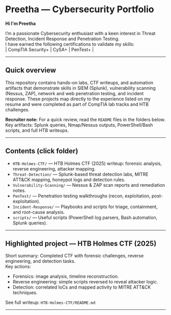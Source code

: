 # Preetha — Cybersecurity Portfolio

**Hi I'm Preetha** 

I’m a passionate Cybersecurity enthusiast with a keen interest in Threat Detection, Incident Response and Penetration Testing.  
I have earned the following certifications to validate my skills:  
| CompTIA Security+ | CySA+ | PenTest+ | 

---

## Quick overview
This repository contains hands-on labs, CTF writeups, and automation artifacts that demonstrate skills in SIEM (Splunk), vulnerability scanning (Nessus, ZAP), network and web penetration testing, and incident response. These projects map directly to the experience listed on my resume and were completed as part of CompTIA lab tracks and HTB challenges.

**Recruiter note:** For a quick review, read the `README` files in the folders below. Key artifacts: Splunk queries, Nmap/Nessus outputs, PowerShell/Bash scripts, and full HTB writeups.

---

## Contents (click folder)
- `HTB-Holmes-CTF/` — HTB Holmes CTF (2025) writeup: forensic analysis, reverse engineering, attacker mapping.
- `Threat-Detection/` — Splunk-based threat detection labs, MITRE ATT&CK mapping, honeypot logs and detection rules.
- `Vulnerability-Scanning/` — Nessus & ZAP scan reports and remediation notes.
- `PenTest/` — Penetration testing walkthroughs (recon, exploitation, post-exploitation).
- `Incident-Response/` — Playbooks and scripts for triage, containment, and root-cause analysis.
- `scripts/` — Useful scripts (PowerShell log parsers, Bash automation, Splunk queries).

---

## Highlighted project — HTB Holmes CTF (2025)
Short summary: Completed CTF with forensic challenges, reverse engineering, and detection tasks.  
Key actions:
- Forensics: image analysis, timeline reconstruction.
- Reverse engineering: simple scripts reversed to reveal attacker logic.
- Detection: correlated IoCs and mapped activity to MITRE ATT&CK techniques.

See full writeup: `HTB-Holmes-CTF/README.md`

---

